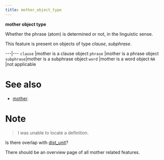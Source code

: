 ```yaml
---
title: mother_object_type
---
```


**mother object type**


Whether the phrase (atom) is determined or not, in the linguistic sense.

This feature is present on objects of type *clause*, *subphrase*.

---|---
`clause`   |mother is a clause object
`phrase`   |mother is a phrase object
`subphrase`|mother is a subphrase object
`word`     |mother is a word object
`NA`       |not applicable

# See also

* [mother](mother).

# Note
> I was unable to locate a definition.

Is there overlap with [dist_unit](dist_unit)?

There should be an overview page of all mother related features.

